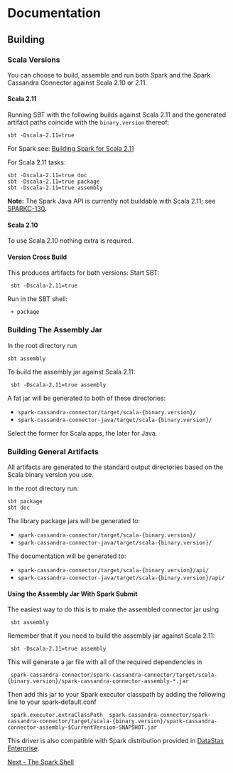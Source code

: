 # Documentation

## Building

### Scala Versions
You can choose to build, assemble and run both Spark and the Spark Cassandra Connector against Scala 2.10 or 2.11.

#### Scala 2.11
Running SBT with the following builds against Scala 2.11 and the generated artifact paths coincide with
the `binary.version` thereof:

    sbt -Dscala-2.11=true

For Spark see: [Building Spark for Scala 2.11](http://spark.apache.org/docs/1.2.0/building-spark.html)

For Scala 2.11 tasks:

    sbt -Dscala-2.11=true doc
    sbt -Dscala-2.11=true package
    sbt -Dscala-2.11=true assembly

**Note:** The Spark Java API is currently not buildable with Scala 2.11; see [SPARKC-130](https://datastax-oss.atlassian.net/browse/SPARKC-130).

#### Scala 2.10
To use Scala 2.10 nothing extra is required.

#### Version Cross Build
This produces artifacts for both versions:
Start SBT:

     sbt -Dscala-2.11=true

Run in the SBT shell:

     + package


### Building The Assembly Jar
In the root directory run

    sbt assembly

To build the assembly jar against Scala 2.11:

     sbt -Dscala-2.11=true assembly

A fat jar will be generated to both of these directories:
   - `spark-cassandra-connector/target/scala-{binary.version}/`
   - `spark-cassandra-connector-java/target/scala-{binary.version}/`

Select the former for Scala apps, the later for Java.

### Building General Artifacts
All artifacts are generated to the standard output directories based on the Scala binary version you use.

In the root directory run:

    sbt package
    sbt doc

The library package jars will be generated to:
  - `spark-cassandra-connector/target/scala-{binary.version}/`
  - `spark-cassandra-connector-java/target/scala-{binary.version}/`

The documentation will be generated to:
  - `spark-cassandra-connector/target/scala-{binary.version}/api/`
  - `spark-cassandra-connector-java/target/scala-{binary.version}/api/`

#### Using the Assembly Jar With Spark Submit
The easiest way to do this is to make the assembled connector jar using

     sbt assembly

Remember that if you need to build the assembly jar against Scala 2.11:

     sbt -Dscala-2.11=true assembly

This will generate a jar file with all of the required dependencies in

     spark-cassandra-connector/spark-cassandra-connector/target/scala-{binary.version}/spark-cassandra-connector-assembly-*.jar

Then add this jar to your Spark executor classpath by adding the following line to your spark-default.conf

     spark.executor.extraClassPath  spark-cassandra-connector/spark-cassandra-connector/target/scala-{binary.version}/spark-cassandra-connector-assembly-$CurrentVersion-SNAPSHOT.jar

This driver is also compatible with Spark distribution provided in
[DataStax Enterprise](http://datastax.com/docs/latest-dse/).

[Next - The Spark Shell](13_spark_shell.md)    
